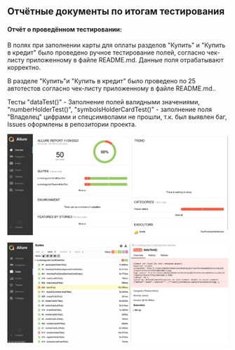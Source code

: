 ## **Отчётные документы по итогам тестирования**

#### **Отчёт о проведённом тестировании:**

В полях при заполнении карты для оплаты разделов "Купить" и "Купить в кредит" было проведено ручное тестирование полей, согласно чек-листу приложенному в файле README.md.
Данные поля отрабатывают корректно.

В разделе "Купить"и "Купить в кредит" было проведено по 25 автотестов согласно чек-листу приложенному в файле README.md..


Тесты "dataTest()" - Заполнение полей валидными значениями, "numberHolderTest()", "symbolsHolderCardTest()" - заполнение поля "Владелец" цифрами и спецсимволами не прошли, т.к. был выявлен баг, Issues оформлены в репозитории проекта. 

![Alt text](AllureTest.jpg)

![Alt text](AllureFailed.png)